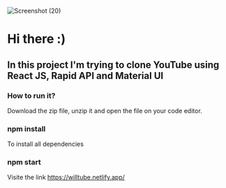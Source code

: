![Screenshot (20)](https://user-images.githubusercontent.com/101454117/216833529-942afc36-caa2-437f-a6df-64f19c05dc80.png)

# Hi there :)

## In this project I'm trying to clone YouTube using React JS, Rapid API and Material UI

### How to run it?

Download the zip file, unzip it and open the file on your code editor.

### npm install
To install all dependencies

### npm start

 Visite the link https://willtube.netlify.app/
